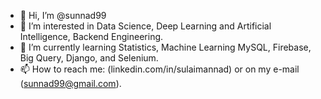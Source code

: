 - 👋 Hi, I’m @sunnad99
- 👀 I’m interested in Data Science, Deep Learning and Artificial Intelligence, Backend Engineering.
- 🌱 I’m currently learning Statistics, Machine Learning MySQL, Firebase, Big Query, Django, and Selenium.
- 📫 How to reach me: (linkedin.com/in/sulaimannad) or on my e-mail (sunnad99@gmail.com).

<!---
sunnad99/sunnad99 is a ✨ special ✨ repository because its `README.md` (this file) appears on your GitHub profile.
You can click the Preview link to take a look at your changes.
--->
